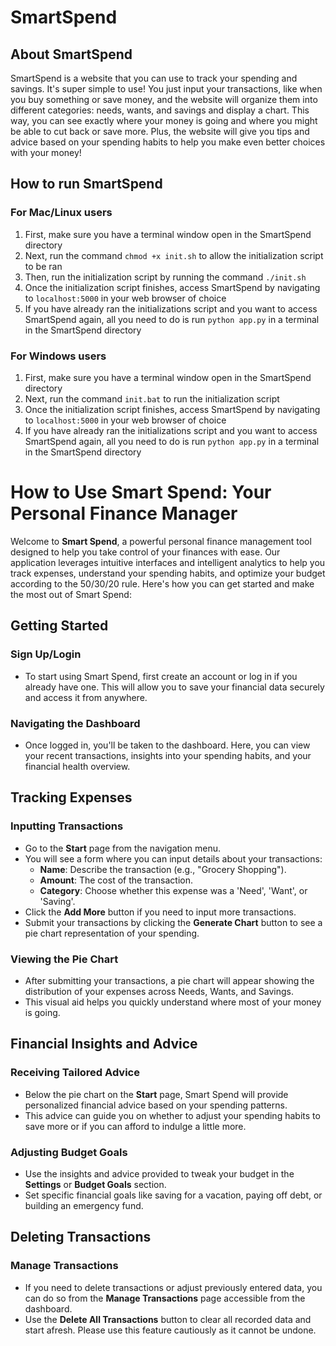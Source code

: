 # SmartSpend

## About SmartSpend
SmartSpend is a website that you can use to track your spending and savings. It's super simple to use! You just input your transactions, like when you buy something or save money, and the website will organize them into different categories: needs, wants, and savings and display a chart. This way, you can see exactly where your money is going and where you might be able to cut back or save more. Plus, the website will give you tips and advice based on your spending habits to help you make even better choices with your money!

## How to run SmartSpend
### For Mac/Linux users
1. First, make sure you have a terminal window open in the SmartSpend directory
2. Next, run the command `chmod +x init.sh` to allow the initialization script to be ran
3. Then, run the initialization script by running the command `./init.sh`
4. Once the initialization script finishes, access SmartSpend by navigating to `localhost:5000` in your web browser of choice
5. If you have already ran the initializations script and you want to access SmartSpend again, all you need to do is run `python app.py` in a terminal in the SmartSpend directory

### For Windows users
1. First, make sure you have a terminal window open in the SmartSpend directory
2. Next, run the command `init.bat` to run the initialization script
3. Once the initialization script finishes, access SmartSpend by navigating to `localhost:5000` in your web browser of choice
4. If you have already ran the initializations script and you want to access SmartSpend again, all you need to do is run `python app.py` in a terminal in the SmartSpend directory

# How to Use Smart Spend: Your Personal Finance Manager

Welcome to **Smart Spend**, a powerful personal finance management tool designed to help you take control of your finances with ease. Our application leverages intuitive interfaces and intelligent analytics to help you track expenses, understand your spending habits, and optimize your budget according to the 50/30/20 rule. Here's how you can get started and make the most out of Smart Spend:

## Getting Started

### Sign Up/Login
- To start using Smart Spend, first create an account or log in if you already have one. This will allow you to save your financial data securely and access it from anywhere.

### Navigating the Dashboard
- Once logged in, you'll be taken to the dashboard. Here, you can view your recent transactions, insights into your spending habits, and your financial health overview.

## Tracking Expenses

### Inputting Transactions
- Go to the **Start** page from the navigation menu.
- You will see a form where you can input details about your transactions:
  - **Name**: Describe the transaction (e.g., "Grocery Shopping").
  - **Amount**: The cost of the transaction.
  - **Category**: Choose whether this expense was a 'Need', 'Want', or 'Saving'.
- Click the **Add More** button if you need to input more transactions.
- Submit your transactions by clicking the **Generate Chart** button to see a pie chart representation of your spending.

### Viewing the Pie Chart
- After submitting your transactions, a pie chart will appear showing the distribution of your expenses across Needs, Wants, and Savings.
- This visual aid helps you quickly understand where most of your money is going.

## Financial Insights and Advice

### Receiving Tailored Advice
- Below the pie chart on the **Start** page, Smart Spend will provide personalized financial advice based on your spending patterns.
- This advice can guide you on whether to adjust your spending habits to save more or if you can afford to indulge a little more.

### Adjusting Budget Goals
- Use the insights and advice provided to tweak your budget in the **Settings** or **Budget Goals** section.
- Set specific financial goals like saving for a vacation, paying off debt, or building an emergency fund.

## Deleting Transactions

### Manage Transactions
- If you need to delete transactions or adjust previously entered data, you can do so from the **Manage Transactions** page accessible from the dashboard.
- Use the **Delete All Transactions** button to clear all recorded data and start afresh. Please use this feature cautiously as it cannot be undone.
